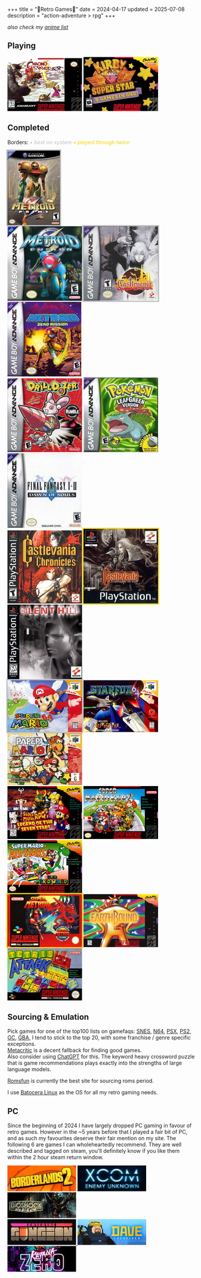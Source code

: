+++
title = "🌸Retro Games🌸"
date = 2024-04-17
updated = 2025-07-08
description = "action-adventure > rpg"
+++

*also check my [anime list](https://port19.xyz/anime)*

## Playing

<img src="/retrocovers/chrono-trigger.jpg">
<img src="/retrocovers/kirby-super-star.jpg">

## Completed

Borders:
<i style="color: silver">• best on system</i>
<i style="color: gold">• played through twice</i>
<!-- NA Relese Dates: SNES 1991, PSX 1995, N64 1996, PS2 2000, GBA 2001, GC 2001-->

<img src="/retrocovers/metroid-prime.jpg" style="box-shadow: 0 0 0 3px silver;">
<br>
<img src="/retrocovers/metroid-fusion.jpg">
<img src="/retrocovers/castlevania-aria-of-sorrow.jpg" style="box-shadow: 0 0 0 3px silver;">
<img src="/retrocovers/metroid-zero-mission.jpg">
<br>
<img src="/retrocovers/drill-dozer.jpg">
<img src="/retrocovers/pokemon-leafgreen.jpg">
<img src="/retrocovers/final-fantasy-1-2.jpg" title="only 1, 2 sucks">
<br>
<img src="/retrocovers/castlevania-chronicles.jpg" title="with save states, do not recommend">
<img src="/retrocovers/castlevania-symphony-of-the-night.jpg" style="box-shadow: 0 0 0 3px gold;">
<img src="/retrocovers/silent-hill.jpg">
<br>
<img src="/retrocovers/super-mario-64.jpg" style="box-shadow: 0 0 0 3px silver;">
<img src="/retrocovers/star-fox-64.jpg" title="only easy route tho">
<img src="/retrocovers/paper-mario.jpg">
<br>
<img src="/retrocovers/super-mario-rpg.jpg">
<img src="/retrocovers/super-mario-kart.jpg" title="fuck that special cup! everything else gold!">
<img src="/retrocovers/super-mario-all-stars.jpg" title="only 1 so far">
<br>
<img src="/retrocovers/super-metroid.jpg" title="played twice, back to back" style="box-shadow: 0 0 0 3px gold;">
<img src="/retrocovers/earthbound.jpg">
<img src="/retrocovers/tetris-attack.jpg">
<!-- NES sucks, but I played bubble bobble, tetris and kirbys adventure on it. Covers suck too, so I'm not including them-->

## Sourcing & Emulation

Pick games for one of the top100 lists on gamefaqs:
[SNES](https://gamefaqs.gamespot.com/boards/916396-super-nintendo/76022917),
[N64](https://gamefaqs.gamespot.com/boards/916387-nintendo-64/78772770),
[PSX](https://gamefaqs.gamespot.com/boards/916392-playstation/79518173),
[PS2](https://gamefaqs.gamespot.com/boards/915821-playstation-2/79518850),
[GC](https://gamefaqs.gamespot.com/boards/915781-gamecube/79516002),
[GBA](https://gamefaqs.gamespot.com/boards/916598-game-boy-advance/66659387),
I tend to stick to the top 20, with some franchise / genre specific exceptions. \
[Metacritic](https://www.metacritic.com/) is a decent fallback for finding good games.\
Also consider using [ChatGPT](https://chatgpt.com/) for this. The keyword heavy crossword puzzle that is game recommendations plays exactly into the strengths of large language models.

[Romsfun](https://romsfun.com/) is currently the best site for sourcing roms period.

I use [Batocera Linux](https://batocera.org/) as the OS for all my retro gaming needs.

## PC

Since the beginning of 2024 I have largely dropped PC gaming in favour of retro games.
However in the ~5 years before that I played a fair bit of PC, and as such my favourites deserve their fair mention on my site.
The following 6 are games I can wholeheartedly recommend.
They are well described and tagged on steam, you'll definitely know if you like them within the 2 hour steam return window.

<a href="https://store.steampowered.com/app/49520/Borderlands_2/"><img src="/retrocovers/pc/borderlands2.jpg"></a>
<a href="https://store.steampowered.com/app/200510/XCOM_Enemy_Unknown/"><img src="/retrocovers/pc/xcom-enemy-unknown.jpg"></a>
<a href="https://store.steampowered.com/app/7670/BioShock/"><img src="/retrocovers/pc/bioshock.jpg"></a>
<br>
<a href="https://store.steampowered.com/app/311690/Enter_the_Gungeon/"><img src="/retrocovers/pc/enter-the-gungeon.jpg">
<a href="https://store.steampowered.com/app/1868140/DAVE_THE_DIVER/"><img src="/retrocovers/pc/dave-the-diver.jpg"></a>
<a href="https://store.steampowered.com/app/460950/Katana_ZERO/"><img src="/retrocovers/pc/katana-zero.jpg"></a>
